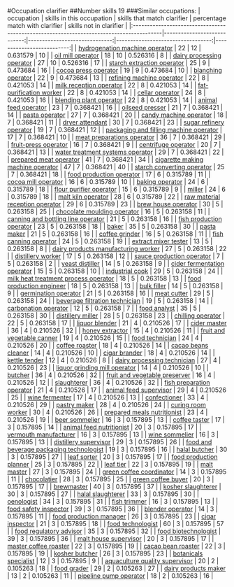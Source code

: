 #Occupation clarifier
##Number skills 19
###Similar occupations:
| occupation                                                                              |   skills in this occupation |   skills that match clarifier |   percentage match with clarifier |   skills not in clarifier |
|:----------------------------------------------------------------------------------------|----------------------------:|------------------------------:|----------------------------------:|--------------------------:|
| [hydrogenation machine operator](hydrogenation_machine_operator.md)                     |                          22 |                            12 |                          0.631579 |                        10 |
| [oil mill operator](oil_mill_operator.md)                                               |                          18 |                            10 |                          0.526316 |                         8 |
| [dairy processing operator](dairy_processing_operator.md)                               |                          27 |                            10 |                          0.526316 |                        17 |
| [starch extraction operator](starch_extraction_operator.md)                             |                          25 |                             9 |                          0.473684 |                        16 |
| [cocoa press operator](cocoa_press_operator.md)                                         |                          19 |                             9 |                          0.473684 |                        10 |
| [blanching operator](blanching_operator.md)                                             |                          22 |                             9 |                          0.473684 |                        13 |
| [refining machine operator](refining_machine_operator.md)                               |                          22 |                             8 |                          0.421053 |                        14 |
| [milk reception operator](milk_reception_operator.md)                                   |                          22 |                             8 |                          0.421053 |                        14 |
| [fat-purification worker](fat-purification_worker.md)                                   |                          22 |                             8 |                          0.421053 |                        14 |
| [cellar operator](cellar_operator.md)                                                   |                          24 |                             8 |                          0.421053 |                        16 |
| [blending plant operator](blending_plant_operator.md)                                   |                          22 |                             8 |                          0.421053 |                        14 |
| [animal feed operator](animal_feed_operator.md)                                         |                          23 |                             7 |                          0.368421 |                        16 |
| [oilseed presser](oilseed_presser.md)                                                   |                          21 |                             7 |                          0.368421 |                        14 |
| [pasta operator](pasta_operator.md)                                                     |                          27 |                             7 |                          0.368421 |                        20 |
| [candy machine operator](candy_machine_operator.md)                                     |                          18 |                             7 |                          0.368421 |                        11 |
| [dryer attendant](dryer_attendant.md)                                                   |                          30 |                             7 |                          0.368421 |                        23 |
| [sugar refinery operator](sugar_refinery_operator.md)                                   |                          19 |                             7 |                          0.368421 |                        12 |
| [packaging and filling machine operator](packaging_and_filling_machine_operator.md)     |                          17 |                             7 |                          0.368421 |                        10 |
| [meat preparations operator](meat_preparations_operator.md)                             |                          36 |                             7 |                          0.368421 |                        29 |
| [fruit-press operator](fruit-press_operator.md)                                         |                          16 |                             7 |                          0.368421 |                         9 |
| [centrifuge operator](centrifuge_operator.md)                                           |                          20 |                             7 |                          0.368421 |                        13 |
| [water treatment systems operator](water_treatment_systems_operator.md)                 |                          29 |                             7 |                          0.368421 |                        22 |
| [prepared meat operator](prepared_meat_operator.md)                                     |                          41 |                             7 |                          0.368421 |                        34 |
| [cigarette making machine operator](cigarette_making_machine_operator.md)               |                          47 |                             7 |                          0.368421 |                        40 |
| [starch converting operator](starch_converting_operator.md)                             |                          25 |                             7 |                          0.368421 |                        18 |
| [food production operator](food_production_operator.md)                                 |                          17 |                             6 |                          0.315789 |                        11 |
| [cocoa mill operator](cocoa_mill_operator.md)                                           |                          16 |                             6 |                          0.315789 |                        10 |
| [baking operator](baking_operator.md)                                                   |                          24 |                             6 |                          0.315789 |                        18 |
| [flour purifier operator](flour_purifier_operator.md)                                   |                          15 |                             6 |                          0.315789 |                         9 |
| [miller](miller.md)                                                                     |                          24 |                             6 |                          0.315789 |                        18 |
| [malt kiln operator](malt_kiln_operator.md)                                             |                          28 |                             6 |                          0.315789 |                        22 |
| [raw material reception operator](raw_material_reception_operator.md)                   |                          29 |                             6 |                          0.315789 |                        23 |
| [brew house operator](brew_house_operator.md)                                           |                          30 |                             5 |                          0.263158 |                        25 |
| [chocolate moulding operator](chocolate_moulding_operator.md)                           |                          16 |                             5 |                          0.263158 |                        11 |
| [canning and bottling line operator](canning_and_bottling_line_operator.md)             |                          21 |                             5 |                          0.263158 |                        16 |
| [fish production operator](fish_production_operator.md)                                 |                          23 |                             5 |                          0.263158 |                        18 |
| [baker](baker.md)                                                                       |                          35 |                             5 |                          0.263158 |                        30 |
| [pasta maker](pasta_maker.md)                                                           |                          21 |                             5 |                          0.263158 |                        16 |
| [coffee grinder](coffee_grinder.md)                                                     |                          16 |                             5 |                          0.263158 |                        11 |
| [fish canning operator](fish_canning_operator.md)                                       |                          24 |                             5 |                          0.263158 |                        19 |
| [extract mixer tester](extract_mixer_tester.md)                                         |                          13 |                             5 |                          0.263158 |                         8 |
| [dairy products manufacturing worker](dairy_products_manufacturing_worker.md)           |                          27 |                             5 |                          0.263158 |                        22 |
| [distillery worker](distillery_worker.md)                                               |                          17 |                             5 |                          0.263158 |                        12 |
| [sauce production operator](sauce_production_operator.md)                               |                           7 |                             5 |                          0.263158 |                         2 |
| [yeast distiller](yeast_distiller.md)                                                   |                          14 |                             5 |                          0.263158 |                         9 |
| [cider fermentation operator](cider_fermentation_operator.md)                           |                          15 |                             5 |                          0.263158 |                        10 |
| [industrial cook](industrial_cook.md)                                                   |                          29 |                             5 |                          0.263158 |                        24 |
| [milk heat treatment process operator](milk_heat_treatment_process_operator.md)         |                          18 |                             5 |                          0.263158 |                        13 |
| [food production engineer](food_production_engineer.md)                                 |                          18 |                             5 |                          0.263158 |                        13 |
| [bulk filler](bulk_filler.md)                                                           |                          14 |                             5 |                          0.263158 |                         9 |
| [germination operator](germination_operator.md)                                         |                          21 |                             5 |                          0.263158 |                        16 |
| [meat cutter](meat_cutter.md)                                                           |                          29 |                             5 |                          0.263158 |                        24 |
| [beverage filtration technician](beverage_filtration_technician.md)                     |                          19 |                             5 |                          0.263158 |                        14 |
| [carbonation operator](carbonation_operator.md)                                         |                          12 |                             5 |                          0.263158 |                         7 |
| [food analyst](food_analyst.md)                                                         |                          35 |                             5 |                          0.263158 |                        30 |
| [distillery miller](distillery_miller.md)                                               |                          28 |                             5 |                          0.263158 |                        23 |
| [chilling operator](chilling_operator.md)                                               |                          22 |                             5 |                          0.263158 |                        17 |
| [liquor blender](liquor_blender.md)                                                     |                          21 |                             4 |                          0.210526 |                        17 |
| [cider master](cider_master.md)                                                         |                          36 |                             4 |                          0.210526 |                        32 |
| [honey extractor](honey_extractor.md)                                                   |                          15 |                             4 |                          0.210526 |                        11 |
| [fruit and vegetable canner](fruit_and_vegetable_canner.md)                             |                          19 |                             4 |                          0.210526 |                        15 |
| [food technician](food_technician.md)                                                   |                          24 |                             4 |                          0.210526 |                        20 |
| [coffee roaster](coffee_roaster.md)                                                     |                          18 |                             4 |                          0.210526 |                        14 |
| [cacao beans cleaner](cacao_beans_cleaner.md)                                           |                          14 |                             4 |                          0.210526 |                        10 |
| [cigar brander](cigar_brander.md)                                                       |                          18 |                             4 |                          0.210526 |                        14 |
| [kettle tender](kettle_tender.md)                                                       |                          12 |                             4 |                          0.210526 |                         8 |
| [dairy processing technician](dairy_processing_technician.md)                           |                          27 |                             4 |                          0.210526 |                        23 |
| [liquor grinding mill operator](liquor_grinding_mill_operator.md)                       |                          14 |                             4 |                          0.210526 |                        10 |
| [butcher](butcher.md)                                                                   |                          36 |                             4 |                          0.210526 |                        32 |
| [fruit and vegetable preserver](fruit_and_vegetable_preserver.md)                       |                          16 |                             4 |                          0.210526 |                        12 |
| [slaughterer](slaughterer.md)                                                           |                          36 |                             4 |                          0.210526 |                        32 |
| [fish preparation operator](fish_preparation_operator.md)                               |                          21 |                             4 |                          0.210526 |                        17 |
| [animal feed supervisor](animal_feed_supervisor.md)                                     |                          29 |                             4 |                          0.210526 |                        25 |
| [wine fermenter](wine_fermenter.md)                                                     |                          17 |                             4 |                          0.210526 |                        13 |
| [confectioner](confectioner.md)                                                         |                          33 |                             4 |                          0.210526 |                        29 |
| [pastry maker](pastry_maker.md)                                                         |                          28 |                             4 |                          0.210526 |                        24 |
| [curing room worker](curing_room_worker.md)                                             |                          30 |                             4 |                          0.210526 |                        26 |
| [prepared meals nutritionist](prepared_meals_nutritionist.md)                           |                          23 |                             4 |                          0.210526 |                        19 |
| [beer sommelier](beer_sommelier.md)                                                     |                          16 |                             3 |                          0.157895 |                        13 |
| [coffee taster](coffee_taster.md)                                                       |                          17 |                             3 |                          0.157895 |                        14 |
| [animal feed nutritionist](animal_feed_nutritionist.md)                                 |                          20 |                             3 |                          0.157895 |                        17 |
| [vermouth manufacturer](vermouth_manufacturer.md)                                       |                          16 |                             3 |                          0.157895 |                        13 |
| [wine sommelier](wine_sommelier.md)                                                     |                          16 |                             3 |                          0.157895 |                        13 |
| [distillery supervisor](distillery_supervisor.md)                                       |                          29 |                             3 |                          0.157895 |                        26 |
| [food and beverage packaging technologist](food_and_beverage_packaging_technologist.md) |                          19 |                             3 |                          0.157895 |                        16 |
| [halal butcher](halal_butcher.md)                                                       |                          30 |                             3 |                          0.157895 |                        27 |
| [leaf sorter](leaf_sorter.md)                                                           |                          20 |                             3 |                          0.157895 |                        17 |
| [food production planner](food_production_planner.md)                                   |                          25 |                             3 |                          0.157895 |                        22 |
| [leaf tier](leaf_tier.md)                                                               |                          22 |                             3 |                          0.157895 |                        19 |
| [malt master](malt_master.md)                                                           |                          27 |                             3 |                          0.157895 |                        24 |
| [green coffee coordinator](green coffee coordinator.md)                                 |                          14 |                             3 |                          0.157895 |                        11 |
| [chocolatier](chocolatier.md)                                                           |                          28 |                             3 |                          0.157895 |                        25 |
| [green coffee buyer](green_coffee_buyer.md)                                             |                          20 |                             3 |                          0.157895 |                        17 |
| [brewmaster](brewmaster.md)                                                             |                          40 |                             3 |                          0.157895 |                        37 |
| [kosher slaughterer](kosher_slaughterer.md)                                             |                          30 |                             3 |                          0.157895 |                        27 |
| [halal slaughterer](halal_slaughterer.md)                                               |                          33 |                             3 |                          0.157895 |                        30 |
| [oenologist](oenologist.md)                                                             |                          34 |                             3 |                          0.157895 |                        31 |
| [fish trimmer](fish_trimmer.md)                                                         |                          16 |                             3 |                          0.157895 |                        13 |
| [food safety inspector](food_safety_inspector.md)                                       |                          39 |                             3 |                          0.157895 |                        36 |
| [blender operator](blender_operator.md)                                                 |                          14 |                             3 |                          0.157895 |                        11 |
| [food production manager](food_production_manager.md)                                   |                          26 |                             3 |                          0.157895 |                        23 |
| [cigar inspector](cigar_inspector.md)                                                   |                          21 |                             3 |                          0.157895 |                        18 |
| [food technologist](food_technologist.md)                                               |                          60 |                             3 |                          0.157895 |                        57 |
| [food regulatory advisor](food_regulatory_advisor.md)                                   |                          35 |                             3 |                          0.157895 |                        32 |
| [food biotechnologist](food_biotechnologist.md)                                         |                          39 |                             3 |                          0.157895 |                        36 |
| [malt house supervisor](malt_house_supervisor.md)                                       |                          20 |                             3 |                          0.157895 |                        17 |
| [master coffee roaster](master_coffee_roaster.md)                                       |                          22 |                             3 |                          0.157895 |                        19 |
| [cacao bean roaster](cacao_bean_roaster.md)                                             |                          22 |                             3 |                          0.157895 |                        19 |
| [kosher butcher](kosher_butcher.md)                                                     |                          26 |                             3 |                          0.157895 |                        23 |
| [botanicals specialist](botanicals_specialist.md)                                       |                          12 |                             3 |                          0.157895 |                         9 |
| [aquaculture quality supervisor](aquaculture_quality_supervisor.md)                     |                          20 |                             2 |                          0.105263 |                        18 |
| [food grader](food_grader.md)                                                           |                          29 |                             2 |                          0.105263 |                        27 |
| [dairy products maker](dairy_products_maker.md)                                         |                          13 |                             2 |                          0.105263 |                        11 |
| [pipeline pump operator](pipeline_pump_operator.md)                                     |                          18 |                             2 |                          0.105263 |                        16 |
